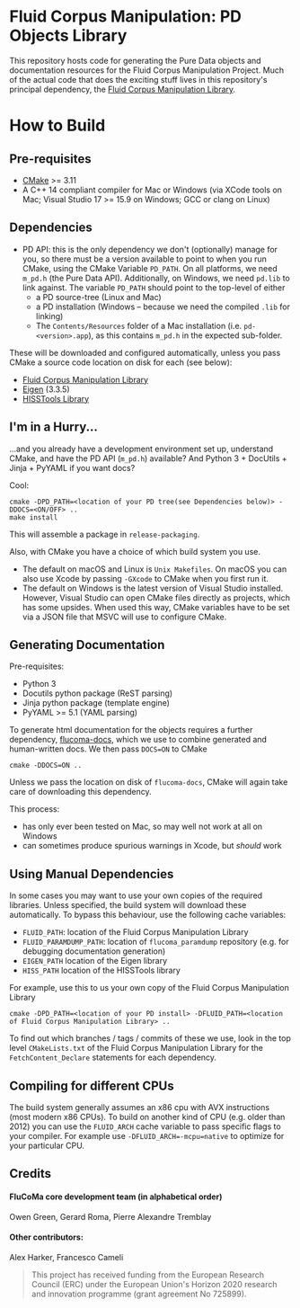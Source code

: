 # Fluid Corpus Manipulation: PD Objects Library

This repository hosts code for generating the Pure Data objects and documentation resources for the Fluid Corpus Manipulation Project. Much of the actual code that does the exciting stuff lives in this repository's principal dependency,  the [Fluid Corpus Manipulation Library](https://github.com/flucoma/flucoma-core). 

# How to Build

## Pre-requisites

* [CMake](http://cmake.org) >= 3.11
* A C++ 14 compliant compiler for Mac or Windows (via XCode tools on Mac;  Visual Studio 17 >= 15.9 on Windows; GCC or clang on Linux)

## Dependencies 

* PD API: this is the only dependency we don't (optionally) manage for you, so there must be a version available to point to when you run CMake, using the CMake Variable `PD_PATH`. On all platforms, we need `m_pd.h` (the Pure Data API). Additionally, on Windows, we need `pd.lib` to link against. The variable `PD_PATH` should point to the top-level of either 
    - a PD source-tree (Linux and Mac)
    - a PD installation (Windows – because we need the compiled `.lib` for linking)
    - The `Contents/Resources` folder of a Mac installation (i.e. `pd-<version>.app`), as this contains `m_pd.h` in the expected sub-folder. 

These will be downloaded and configured automatically, unless you pass CMake a source code location on disk for each (see below): 

* [Fluid Corpus Manipulation Library](https://github.com/flucoma/flucoma-core)
* [Eigen](https://gitlab.com/libeigen/eigen) (3.3.5)
* [HISSTools Library](https://github.com/AlexHarker/HISSTools_Library)


## I'm in a Hurry...

...and you already have a development environment set up, understand CMake, and have the PD API (`m_pd.h`) available? And Python 3 + DocUtils + Jinja + PyYAML if you want docs? 

Cool: 

```
cmake -DPD_PATH=<location of your PD tree(see Dependencies below)> -DDOCS=<ON/OFF> ..
make install
```

This will assemble a package in `release-packaging`. 

Also, with CMake you have a choice of which build system you use.

* The default on macOS and Linux is `Unix Makefiles`. On macOS you can also use Xcode by passing `-GXcode` to CMake when you first run it.
* The default on Windows is the latest version of Visual Studio installed. However, Visual Studio can open CMake files directly as projects, which has some upsides. When used this way, CMake variables have to be set via a JSON file that MSVC will use to configure CMake.

## Generating Documentation 

Pre-requisites: 

* Python 3 
* Docutils python package (ReST parsing)
* Jinja python package (template engine)
* PyYAML >= 5.1 (YAML parsing)

To generate html documentation for the objects requires a further dependency, [flucoma-docs](https://github.com/flucoma/flucoma-core), which we use to combine generated and human-written docs. We then pass `DOCS=ON` to CMake
```
cmake -DDOCS=ON ..
```
Unless we pass the location on disk of `flucoma-docs`, CMake will again take care of downloading this dependency.

This process:

* has only ever been tested on Mac, so may well not work at all on Windows
* can sometimes produce spurious warnings in Xcode, but *should* work

## Using Manual Dependencies 

In some cases you may want to use your own copies of the required libraries. Unless specified, the build system will download these automatically. To bypass this behaviour, use the following cache variables:

* `FLUID_PATH`: location of the Fluid Corpus Manipulation Library
* `FLUID_PARAMDUMP_PATH`: location of `flucoma_paramdump` repository  (e.g. for debugging documentation generation)
* `EIGEN_PATH` location of the Eigen library
* `HISS_PATH` location of the HISSTools library

For example, use this to us your own copy of the Fluid Corpus Manipulation Library

```
cmake -DPD_PATH=<location of your PD install> -DFLUID_PATH=<location of Fluid Corpus Manipulation Library> ..
```
To find out which branches / tags / commits of these we use, look in the top level `CMakeLists.txt` of the  Fluid Corpus Manipulation Library for the `FetchContent_Declare` statements for each dependency. 

## Compiling for different CPUs
The build system generally assumes an x86 cpu with AVX instructions (most modern x86 CPUs). To build on another kind of CPU (e.g. older than 2012) you can use the `FLUID_ARCH` cache variable to pass specific flags to your compiler. For example use `-DFLUID_ARCH=-mcpu=native` to optimize for your particular CPU.

## Credits 
#### FluCoMa core development team (in alphabetical order)
Owen Green, Gerard Roma, Pierre Alexandre Tremblay

#### Other contributors:
Alex Harker, Francesco Cameli
 
> This project has received funding from the European Research Council (ERC) under the European Union's Horizon 2020 research and innovation programme (grant agreement No 725899).
